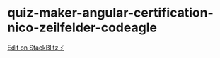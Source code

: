 # quiz-maker-angular-certification-nico-zeilfelder-codeagle

[Edit on StackBlitz ⚡️](https://stackblitz.com/edit/stackblitz-starters-j6qdtz)